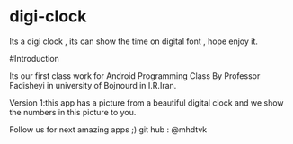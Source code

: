 # digi-clock
Its a digi clock , its can show the time on digital font , hope enjoy it. 

#Introduction

Its our first class work for Android Programming Class By Professor Fadisheyi in university of Bojnourd in I.R.Iran.

Version 1:this app has a picture from a beautiful digital clock and we show the numbers in this picture to you.

Follow us for next amazing apps ;)
git hub : @mhdtvk
